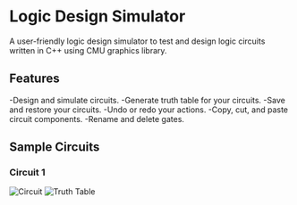 # Logic Design Simulator

A user-friendly logic design simulator to test and design logic circuits written in C++ using CMU graphics library.

## Features
  -Design and simulate circuits.
  -Generate truth table for your circuits.
  -Save and restore your circuits.
  -Undo or redo your actions.
  -Copy, cut, and paste circuit components.
  -Rename and delete gates.

## Sample Circuits
  ### Circuit 1
  ![Circuit](https://drive.google.com/file/d/1RXWUKu4QOxqgWWmzaD4JI8rs2ZOFZkzH/view)
  ![Truth Table](https://drive.google.com/file/d/1SGGswBo-WT2is-EaWhTn4C07wd_2UVfI/view)
  
  
